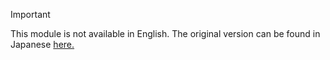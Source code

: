 > [!Important] 
> This module is not available in English. The original version can be found in Japanese [here.](https://docs.microsoft.com/ja-jp/learn/modules/publishing-api-test-sc2-sc2/introduction)